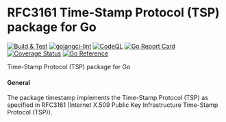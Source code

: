 # RFC3161 Time-Stamp Protocol (TSP) package for Go

[![Build & Test](https://github.com/digitorus/timestamp/workflows/Build%20&%20Test/badge.svg)](https://github.com/digitorus/timestamp/actions?query=workflow%3Abuild-and-test)
[![golangci-lint](https://github.com/digitorus/timestamp/workflows/golangci-lint/badge.svg)](https://github.com/digitorus/timestamp/actions?query=workflow%3Agolangci-lint)
[![CodeQL](https://github.com/digitorus/timestamp/workflows/CodeQL/badge.svg)](https://github.com/digitorus/timestamp/actions?query=workflow%3Acodeql)
[![Go Report Card](https://goreportcard.com/badge/github.com/digitorus/timestamp)](https://goreportcard.com/report/github.com/digitorus/timestamp)
[![Coverage Status](https://codecov.io/gh/digitorus/timestamp/branch/master/graph/badge.svg)](https://codecov.io/gh/digitorus/timestamp)
[![Go Reference](https://pkg.go.dev/badge/github.com/digitorus/timestamp.svg)](https://pkg.go.dev/github.com/digitorus/timestamp)

Time-Stamp Protocol (TSP) package for Go

#### General
The package timestamp implements the Time-Stamp Protocol (TSP) as specified in RFC3161 (Internet X.509 Public Key Infrastructure Time-Stamp Protocol (TSP)).
